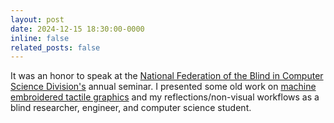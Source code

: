 ```yaml
---
layout: post
date: 2024-12-15 18:30:00-0000
inline: false
related_posts: false
---
```


It was an honor to speak at the [National Federation of the Blind in Computer Science Division's](https://nfb.org/about-us/divisions-committees-and-groups/divisions) annual seminar. I presented some old work on [machine embroidered tactile graphics](https://dl.acm.org/doi/10.1145/3559400.3565586) and my reflections/non-visual workflows as a blind researcher, engineer, and computer science student.